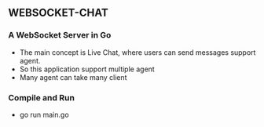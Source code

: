 ## WEBSOCKET-CHAT
### A WebSocket Server in Go

- The main concept is Live Chat, where users can send messages support agent.
- So this application support multiple agent
- Many agent can take many client

### Compile and Run
- go run main.go 
